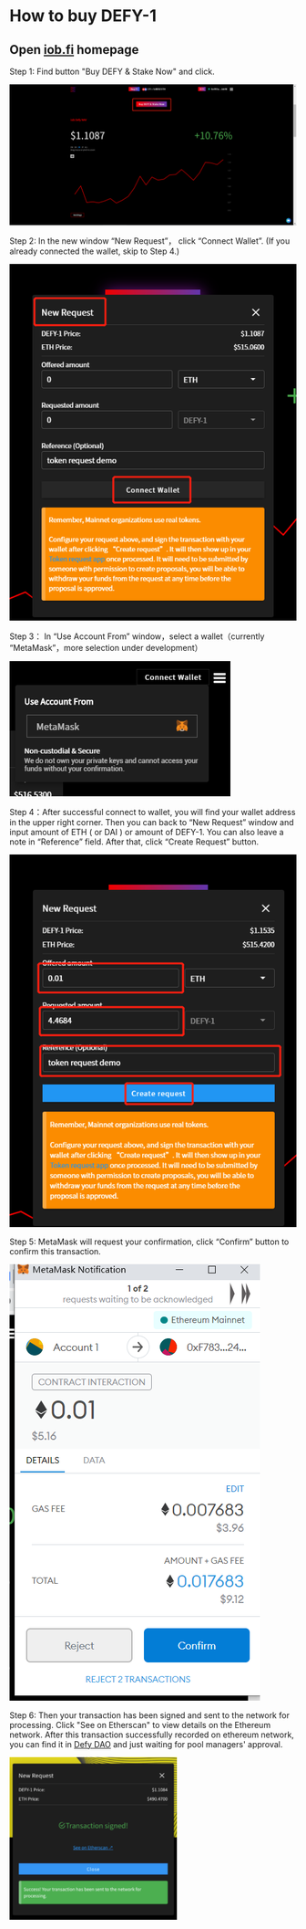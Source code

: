 # How to buy DEFY-1

## **Open** [**iob.fi**](https://iob.fi) **homepage**

Step 1: Find button "Buy DEFY & Stake Now" and click.

![](../.gitbook/assets/image%20%284%29.png)

Step 2: In the new window “New Request”， click “Connect Wallet”. \(If you already connected the wallet, skip to Step 4.\)

![](../.gitbook/assets/image%20%2810%29.png)

Step 3： In “Use Account From” window，select a wallet（currently “MetaMask”，more selection under development）

![](../.gitbook/assets/image%20%282%29.png)

Step 4：After successful connect to wallet, you will find your wallet address in the upper right corner. Then you can back to “New Request” window and input amount of ETH \( or DAI \) or amount of DEFY-1. You can also leave a note in “Reference” field. After that, click “Create Request” button.

![](../.gitbook/assets/image%20%286%29.png)

Step 5:  MetaMask will request your confirmation, click “Confirm” button to confirm this transaction.

![](../.gitbook/assets/image%20%287%29.png)

Step 6:  Then your transaction has been signed and sent to the network for processing.  Click "See on Etherscan" to view details on the Ethereum network.  After this transaction successfully recorded on ethereum network, you can find it in [Defy DAO](https://client.aragon.org/#/defy/0xf783b9e19597d212e3fa61cb71d62e7c5cba2422/) and just waiting for pool managers' approval. 

![](../.gitbook/assets/image%20%285%29.png)

